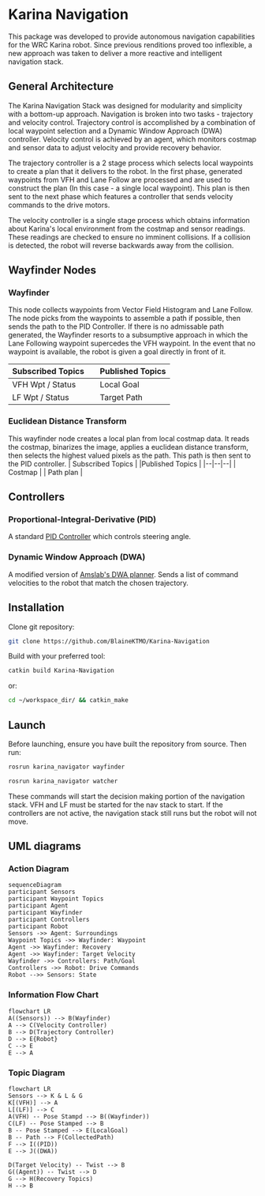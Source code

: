 
# Karina Navigation

This package was developed to provide autonomous navigation capabilities for the WRC Karina robot. Since previous renditions proved too inflexible, a new approach was taken to deliver a more reactive and intelligent navigation stack.

## General Architecture

The Karina Navigation Stack was designed for modularity and simplicity with a bottom-up approach. Navigation is broken into two tasks - trajectory and velocity control. Trajectory control is accomplished by a combination of local waypoint selection and a Dynamic Window Approach (DWA) controller. Velocity control is achieved by an agent, which monitors costmap and sensor data to adjust velocity and provide recovery behavior.

The trajectory controller is a 2 stage process which selects local waypoints to create a plan that it delivers to the robot. In the first phase, generated waypoints from VFH and Lane Follow are processed and are used to construct the plan (In this case - a single local waypoint). This plan is then sent to the next phase which features a controller that sends velocity commands to the drive motors.

The velocity controller is a single stage process which obtains information about Karina's local environment from the costmap and sensor readings. These readings are checked to ensure no imminent collisions. If a collision is detected, the robot will reverse backwards away from the collision.

## Wayfinder Nodes

### Wayfinder

This node collects waypoints from Vector Field Histogram and Lane Follow. The node picks from the waypoints to assemble a path if possible, then sends the path to the PID Controller. If there is no admissable path generated, the Wayfinder resorts to a subsumptive approach in which the Lane Following waypoint supercedes the VFH waypoint. In the event that no waypoint is available, the robot is given a goal directly in front of it.

| Subscribed Topics  | |Published Topics  |
|--|--|--|
|VFH Wpt / Status|  | Local Goal |
|LF Wpt / Status| | Target Path |

### Euclidean Distance Transform
This wayfinder node creates a local plan from local costmap data. It reads the costmap, binarizes the image, applies a euclidean distance transform, then selects the highest valued pixels as the path. This path is then sent to the PID controller.
| Subscribed Topics | |Published Topics  |
|--|--|--|
| Costmap |  | Path plan |

## Controllers

### Proportional-Integral-Derivative (PID)

A standard [PID Controller](https://github.com/BlaineKTMO/ros-pid-controller.git) which controls steering angle.

### Dynamic Window Approach (DWA)

A modified version of [Amslab's DWA planner](https://github.com/amslabtech/dwa_planner.git). Sends a list of command velocities to the robot that match the chosen trajectory.

## Installation

Clone git repository:
```bash
git clone https://github.com/BlaineKTMO/Karina-Navigation
```
Build with your preferred tool:
```bash
catkin build Karina-Navigation
```
or:
```bash
cd ~/workspace_dir/ && catkin_make
```

## Launch
Before launching, ensure you have built the repository from source. Then run:
```bash
rosrun karina_navigator wayfinder
```
```bash
rosrun karina_navigator watcher
```
These commands will start the decision making portion of the navigation stack. VFH and LF must be started for the nav stack to start. If the controllers are not active, the navigation stack still runs but the robot will not move.

## UML diagrams

### Action Diagram
```mermaid
sequenceDiagram
participant Sensors
participant Waypoint Topics
participant Agent
participant Wayfinder
participant Controllers
participant Robot
Sensors ->> Agent: Surroundings
Waypoint Topics ->> Wayfinder: Waypoint
Agent ->> Wayfinder: Recovery
Agent ->> Wayfinder: Target Velocity
Wayfinder ->> Controllers: Path/Goal
Controllers ->> Robot: Drive Commands
Robot -->> Sensors: State
```


### Information Flow Chart
```mermaid
flowchart LR
A((Sensors)) --> B(Wayfinder)
A --> C(Velocity Controller)
B --> D(Trajectory Controller)
D --> E{Robot}
C --> E
E --> A
```

### Topic Diagram

```mermaid
flowchart LR
Sensors --> K & L & G
K[(VFH)] --> A
L[(LF)] --> C
A(VFH) -- Pose Stampd --> B((Wayfinder))
C(LF) -- Pose Stamped --> B
B -- Pose Stamped --> E(LocalGoal)
B -- Path --> F(CollectedPath)
F --> I((PID))
E --> J((DWA))

D(Target Velocity) -- Twist --> B
G((Agent)) -- Twist --> D
G --> H(Recovery Topics)
H --> B
```
